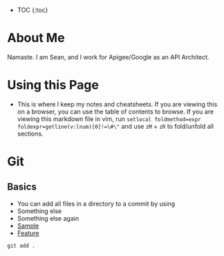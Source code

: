 * TOC
{:toc}

# About Me

 Namaste. I am Sean, and I work for Apigee/Google as an API Architect.

# Using this Page

 - This is where I keep my notes and cheatsheets. If you are viewing this on a browser, you can use the table of contents to browse. If you are viewing this markdown file in vim, run `setlocal foldmethod=expr foldexpr=getline(v:lnum)[0]!=\#\"` and use `zM` + `zR` to fold/unfold all sections.

# Git

## Basics
- You can add all files in a directory to a commit by using 
- Something else 
- Something else again
- [Sample](/sample.sh)
- [Feature](/feature.md)

```shell
git add .
```

